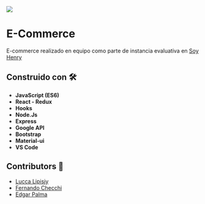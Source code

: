 <p align='left'>
    <img src='https://i.postimg.cc/qvqCzt3R/logosixbeer.png' </img>
</p>

# E-Commerce
E-commerce realizado en equipo como parte de instancia evaluativa en [Soy Henry](https://www.soyhenry.com/)

## Construido con 🛠️
* **JavaScript (ES6)**
* **React - Redux**
* **Hooks**
* **Node.Js**
* **Express**
* **Google API**
* **Bootstrap**
* **Material-ui**
* **VS Code**

## Contributors 🚀

* [Lucca Lipisjy](https://github.com/luccalipisky)
* [Fernando Checchi](https://github.com/FernandoChecchi)
* [Edgar Palma](https://github.com/Edgar9408)

